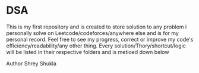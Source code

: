 # DSA

This is my first repository and is created to store solution to any problem i personally solve on Leetcode/codeforces/anywhere else and is for my personal record.
Feel free to see my progress, correct or improve my code's efficiency/readability/any other thing. 
Every solution/Thory/shortcut/logic will be listed in their respective folders and is metioed down below



Author
Shrey Shukla
